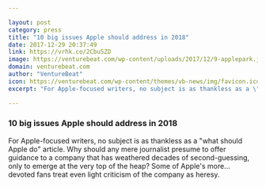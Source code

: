 ```yaml
---

layout: post
category: press
title: "10 big issues Apple should address in 2018"
date: 2017-12-29 20:37:49
link: https://vrhk.co/2Cbu5ZD
image: https://venturebeat.com/wp-content/uploads/2017/12/9-applepark.jpg?fit=780%2C390&strip=all
domain: venturebeat.com
author: "VentureBeat"
icon: https://venturebeat.com/wp-content/themes/vb-news/img/favicon.ico
excerpt: "For Apple-focused writers, no subject is as thankless as a \"what should Apple do\" article. Why should any mere journalist presume to offer guidance to a company that has weathered decades of second-guessing, only to emerge at the very top of the heap? Some of Apple's more... devoted fans treat even light criticism of the company as heresy."

---
```


### 10 big issues Apple should address in 2018

For Apple-focused writers, no subject is as thankless as a "what should Apple do" article. Why should any mere journalist presume to offer guidance to a company that has weathered decades of second-guessing, only to emerge at the very top of the heap? Some of Apple's more... devoted fans treat even light criticism of the company as heresy.